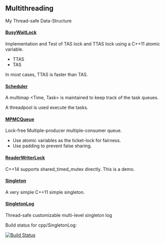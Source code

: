 ## Multithreading

My Thread-safe Data-Structure 


#### [BusyWaitLock](./cpp/BusyWaitLock)
Implementation and Test of TAS lock and TTAS lock using a C++11 atomic variable.

* TTAS 
* TAS

In most cases, TTAS is faster than TAS.


#### [Scheduler](./cpp/DelayedScheduler)

A multimap <Time, Task\> is maintained to keep track of the task queues.

A threadpool is used execute the tasks.

#### [MPMCQueue](./cpp/MPMCQueue)

Lock-free Multiple-producer multiple-consumer queue.

* Use atomic variables as the ticket-lock for fairness.
* Use padding to prevent false sharing.

#### [ReaderWriterLock](./cpp/ReaderWriterLock)

C++14 supports shared_timed_mutex directly. This is a demo.

#### [Singleton](./cpp/Singleton)

A very simple C++11 simple singleton.

#### [SingletonLog](./cpp/SingletonLog)

Thread-safe customizable multi-level singleton log

Build status for cpp/SingletonLog:

 [![Build Status](https://travis-ci.com/yuan-feng/multithreading.svg?branch=master)](https://travis-ci.com/yuan-feng/multithreading)


